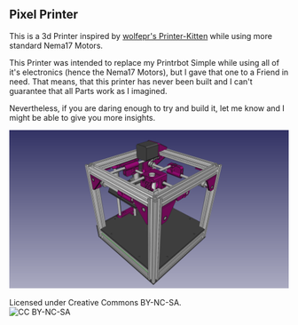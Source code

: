 ## Pixel Printer
This is a 3d Printer inspired by [wolfepr's Printer-Kitten](https://github.com/woolfepr/Printer-Kitten) while using more standard Nema17 Motors.

This Printer was intended to replace my Printrbot Simple while using all of it's electronics (hence the Nema17 Motors), but I gave that one to a Friend in need. 
That means, that this printer has never been built and I can't guarantee that all Parts work as I imagined. 

Nevertheless, if you are daring enough to try and build it, let me 
know and I might be able to give you more insights. 

![Pixel-Printer](pixel-printer.png)

Licensed under Creative Commons BY-NC-SA. 
<br><img alt="CC BY-NC-SA" width=150px src=https://mirrors.creativecommons.org/presskit/buttons/88x31/png/by-nc-sa.png >
